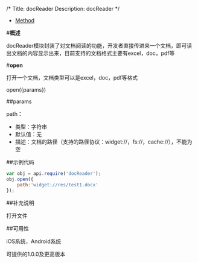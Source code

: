 /*
Title: docReader
Description: docReader
*/

<ul id="tab" class="clearfix">
	<li class="active"><a href="#method-content">Method</a></li>
</ul>
<div id="method-content">

#**概述**

docReader模块封装了对文档阅读的功能，开发者直接传进来一个文档，即可读出文档的内容显示出来，目前支持的文档格式主要有excel，doc，pdf等

#**open**

打开一个文档，文档类型可以是excel，doc，pdf等格式

open({params})

##params

path：

- 类型：字符串
- 默认值：无
- 描述：文档的路径（支持的路径协议：widget://，fs://，cache://），不能为空

##示例代码

```js
var obj = api.require('docReader');
obj.open({
    path:'widget://res/test1.docx'
});
```

##补充说明

打开文件

##可用性

iOS系统，Android系统

可提供的1.0.0及更高版本
